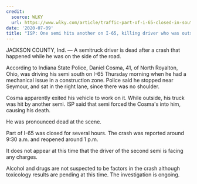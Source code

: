 ```yaml
---
credit:
  source: WLKY
  url: https://www.wlky.com/article/traffic-part-of-i-65-closed-in-southern-indiana-for-crash-involving-2-semis-pedestrian/33261940
date: '2020-07-09'
title: "ISP: One semi hits another on I-65, killing driver who was outside of his vehicle"
---
```

JACKSON COUNTY, Ind. —
A semitruck driver is dead after a crash that happened while he was on the side of the road.

According to Indiana State Police, Daniel Cosma, 41, of North Royalton, Ohio, was driving his semi south on I-65 Thursday morning when he had a mechanical issue in a construction zone.
Police said he stopped near Seymour, and sat in the right lane, since there was no shoulder.

Cosma apparently exited his vehicle to work on it. While outside, his truck was hit by another semi. ISP said that semi forced the Cosma's into him, causing his death.

He was pronounced dead at the scene.

Part of I-65 was closed for several hours. The crash was reported around 9:30 a.m. and reopened around 1 p.m.

It does not appear at this time that the driver of the second semi is facing any charges.

Alcohol and drugs are not suspected to be factors in the crash although toxicology results are pending at this time. The investigation is ongoing.
